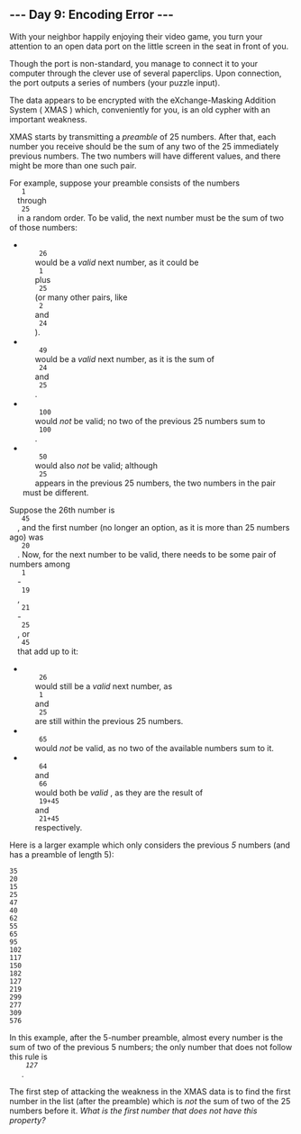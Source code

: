<article class="day-desc">
 <h2>
  --- Day 9: Encoding Error ---
 </h2>
 <p>
  With your neighbor happily enjoying their video game, you turn your attention to an open data port on the little screen in the seat in front of you.
 </p>
 <p>
  Though the port is non-standard, you manage to connect it to your computer through the clever use of several paperclips. Upon connection, the port outputs a series of numbers (your puzzle input).
 </p>
 <p>
  The data appears to be encrypted with the eXchange-Masking Addition System (
  <span title="No relation.">
   XMAS
  </span>
  ) which, conveniently for you, is an old cypher with an important weakness.
 </p>
 <p>
  XMAS starts by transmitting a
  <em>
   preamble
  </em>
  of 25 numbers. After that, each number you receive should be the sum of any two of the 25 immediately previous numbers. The two numbers will have different values, and there might be more than one such pair.
 </p>
 <p>
  For example, suppose your preamble consists of the numbers
  <code>
   1
  </code>
  through
  <code>
   25
  </code>
  in a random order. To be valid, the next number must be the sum of two of those numbers:
 </p>
 <ul>
  <li>
   <code>
    26
   </code>
   would be a
   <em>
    valid
   </em>
   next number, as it could be
   <code>
    1
   </code>
   plus
   <code>
    25
   </code>
   (or many other pairs, like
   <code>
    2
   </code>
   and
   <code>
    24
   </code>
   ).
  </li>
  <li>
   <code>
    49
   </code>
   would be a
   <em>
    valid
   </em>
   next number, as it is the sum of
   <code>
    24
   </code>
   and
   <code>
    25
   </code>
   .
  </li>
  <li>
   <code>
    100
   </code>
   would
   <em>
    not
   </em>
   be valid; no two of the previous 25 numbers sum to
   <code>
    100
   </code>
   .
  </li>
  <li>
   <code>
    50
   </code>
   would also
   <em>
    not
   </em>
   be valid; although
   <code>
    25
   </code>
   appears in the previous 25 numbers, the two numbers in the pair must be different.
  </li>
 </ul>
 <p>
  Suppose the 26th number is
  <code>
   45
  </code>
  , and the first number (no longer an option, as it is more than 25 numbers ago) was
  <code>
   20
  </code>
  . Now, for the next number to be valid, there needs to be some pair of numbers among
  <code>
   1
  </code>
  -
  <code>
   19
  </code>
  ,
  <code>
   21
  </code>
  -
  <code>
   25
  </code>
  , or
  <code>
   45
  </code>
  that add up to it:
 </p>
 <ul>
  <li>
   <code>
    26
   </code>
   would still be a
   <em>
    valid
   </em>
   next number, as
   <code>
    1
   </code>
   and
   <code>
    25
   </code>
   are still within the previous 25 numbers.
  </li>
  <li>
   <code>
    65
   </code>
   would
   <em>
    not
   </em>
   be valid, as no two of the available numbers sum to it.
  </li>
  <li>
   <code>
    64
   </code>
   and
   <code>
    66
   </code>
   would both be
   <em>
    valid
   </em>
   , as they are the result of
   <code>
    19+45
   </code>
   and
   <code>
    21+45
   </code>
   respectively.
  </li>
 </ul>
 <p>
  Here is a larger example which only considers the previous
  <em>
   5
  </em>
  numbers (and has a preamble of length 5):
 </p>
 <pre><code>35
20
15
25
47
40
62
55
65
95
102
117
150
182
127
219
299
277
309
576
</code></pre>
 <p>
  In this example, after the 5-number preamble, almost every number is the sum of two of the previous 5 numbers; the only number that does not follow this rule is
  <em>
   <code>
    127
   </code>
  </em>
  .
 </p>
 <p>
  The first step of attacking the weakness in the XMAS data is to find the first number in the list (after the preamble) which is
  <em>
   not
  </em>
  the sum of two of the 25 numbers before it.
  <em>
   What is the first number that does not have this property?
  </em>
 </p>
</article>
